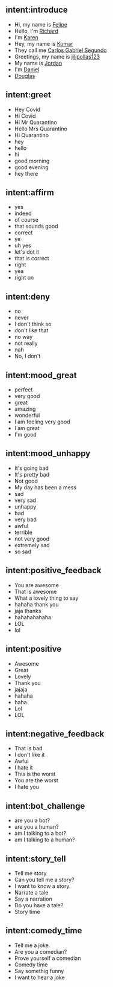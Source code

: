 ## intent:introduce
- Hi, my name is [Felipe](PERSON)
- Hello, I'm [Richard](PERSON)
- I'm [Karen](PERSON)
- Hey, my name is [Kumar](PERSON)
- They call me [Carlos Gabriel Segundo](PERSON)
- Greetings, my name is [jilipollas123](PERSON)
- My name is [Jordan](PERSON)
- I'm [Daniel](PERSON)
- [Douglas](PERSON)

## intent:greet
- Hey Covid
- Hi Covid
- Hi Mr Quarantino
- Hello Mrs Quarantino
- Hi Quarantino
- hey
- hello
- hi
- good morning
- good evening
- hey there

## intent:affirm
- yes
- indeed
- of course
- that sounds good
- correct
- ye
- uh yes
- let's dot it
- that is correct
- right
- yea
- right on

## intent:deny
- no
- never
- I don't think so
- don't like that
- no way
- not really
- nah
- No, I don't

## intent:mood_great
- perfect
- very good
- great
- amazing
- wonderful
- I am feeling very good
- I am great
- I'm good

## intent:mood_unhappy
- It's going bad
- It's pretty bad
- Not good
- My day has been a mess
- sad
- very sad
- unhappy
- bad
- very bad
- awful
- terrible
- not very good
- extremely sad
- so sad

## intent:positive_feedback
- You are awesome
- That is awesome
- What a lovely thing to say
- hahaha thank you
- jaja thanks
- hahahahahaha
- LOL
- lol

## intent:positive
- Awesome
- Great
- Lovely
- Thank you
- jajaja
- hahaha
- haha
- Lol
- LOL

## intent:negative_feedback
- That is bad
- I don't like it
- Awful
- I hate it
- This is the worst
- You are the worst
- I hate you


## intent:bot_challenge
- are you a bot?
- are you a human?
- am I talking to a bot?
- am I talking to a human?

## intent:story_tell
- Tell me story
- Can you tell me a story?
- I want to know a story.
- Narrate a tale
- Say a narration
- Do you have a tale?
- Story time

## intent:comedy_time
- Tell me a joke.
- Are you a comedian?
- Prove yourself a comedian
- Comedy time
- Say somethig funny
- I want to hear a joke

